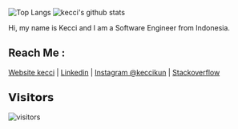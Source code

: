 ![Top Langs](https://github-readme-stats.vercel.app/api/top-langs/?username=kecci&hide=html)
![kecci's github stats](https://github-readme-stats.vercel.app/api?username=kecci&show_icons=true&count_private=true&line_height=40)

Hi, my name is Kecci and I am a Software Engineer from Indonesia.

## Reach Me :
[Website kecci](https://kecci.github.io) | [Linkedin](https://www.linkedin.com/in/abyan-juang-kecci/) | [Instagram @keccikun](https://www.instagram.com/keccikun/) | [Stackoverflow](https://stackoverflow.com/users/8281610/kecci-kun)

## 𝗩𝗶𝘀𝗶𝘁𝗼𝗿𝘀

![visitors](https://visitor-badge.glitch.me/badge?page_id=kecci)
